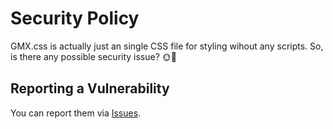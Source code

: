 # Security Policy

GMX.css is actually just an single CSS file for styling wihout any scripts. So, is there any possible security issue? 🌞🎨

## Reporting a Vulnerability

You can report them via [Issues](https://github.com/LIGMATV/gmx.css/issues).
